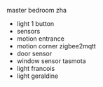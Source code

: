 master bedroom
  zha
  - light 1 button
  - sensors
  - motion entrance
  - motion corner
  zigbee2mqtt
  - door sensor
  - window sensor
  tasmota
  - light francois
  - light geraldine
